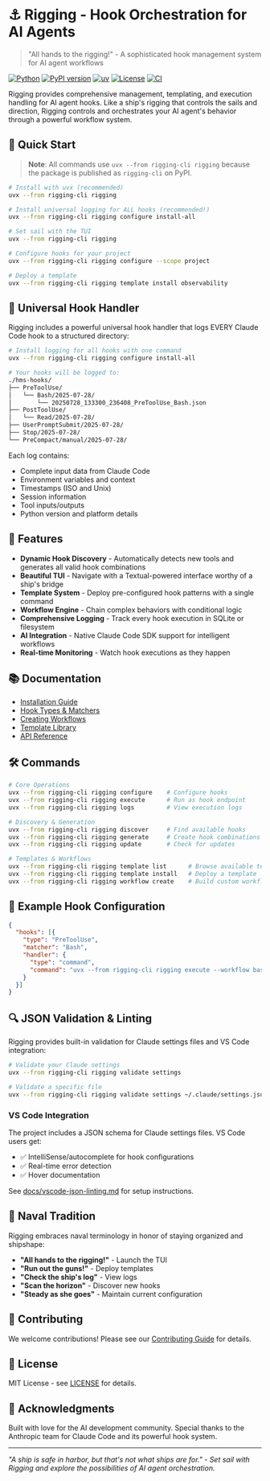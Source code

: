 # ⚓ Rigging - Hook Orchestration for AI Agents

> "All hands to the rigging!" - A sophisticated hook management system for AI agent workflows

[![Python](https://img.shields.io/badge/python-3.11%2B-blue)](https://www.python.org/)
[![PyPI version](https://badge.fury.io/py/rigging-cli.svg)](https://badge.fury.io/py/rigging-cli)
[![uv](https://img.shields.io/badge/uv-latest-green)](https://github.com/astral-sh/uv)
[![License](https://img.shields.io/badge/license-MIT-blue.svg)](LICENSE)
[![CI](https://github.com/bdmorin/rigging-cli/actions/workflows/ci.yml/badge.svg)](https://github.com/bdmorin/rigging-cli/actions/workflows/ci.yml)

Rigging provides comprehensive management, templating, and execution handling for AI agent hooks. Like a ship's rigging that controls the sails and direction, Rigging controls and orchestrates your AI agent's behavior through a powerful workflow system.

## 🚀 Quick Start

> **Note**: All commands use `uvx --from rigging-cli rigging` because the package is published as `rigging-cli` on PyPI.

```bash
# Install with uvx (recommended)
uvx --from rigging-cli rigging

# Install universal logging for ALL hooks (recommended!)
uvx --from rigging-cli rigging configure install-all

# Set sail with the TUI
uvx --from rigging-cli rigging

# Configure hooks for your project
uvx --from rigging-cli rigging configure --scope project

# Deploy a template
uvx --from rigging-cli rigging template install observability
```

## 🎯 Universal Hook Handler

Rigging includes a powerful universal hook handler that logs EVERY Claude Code hook to a structured directory:

```bash
# Install logging for all hooks with one command
uvx --from rigging-cli rigging configure install-all

# Your hooks will be logged to:
./hms-hooks/
├── PreToolUse/
│   └── Bash/2025-07-28/
│       └── 20250728_133300_236408_PreToolUse_Bash.json
├── PostToolUse/
│   └── Read/2025-07-28/
├── UserPromptSubmit/2025-07-28/
├── Stop/2025-07-28/
└── PreCompact/manual/2025-07-28/
```

Each log contains:
- Complete input data from Claude Code
- Environment variables and context
- Timestamps (ISO and Unix)
- Session information
- Tool inputs/outputs
- Python version and platform details

## 🎯 Features

- **Dynamic Hook Discovery** - Automatically detects new tools and generates all valid hook combinations
- **Beautiful TUI** - Navigate with a Textual-powered interface worthy of a ship's bridge  
- **Template System** - Deploy pre-configured hook patterns with a single command
- **Workflow Engine** - Chain complex behaviors with conditional logic
- **Comprehensive Logging** - Track every hook execution in SQLite or filesystem
- **AI Integration** - Native Claude Code SDK support for intelligent workflows
- **Real-time Monitoring** - Watch hook executions as they happen

## 📚 Documentation

- [Installation Guide](docs/installation.md)
- [Hook Types & Matchers](docs/hooks.md)
- [Creating Workflows](docs/workflows.md)
- [Template Library](docs/templates.md)
- [API Reference](docs/api.md)

## 🛠️ Commands

```bash
# Core Operations
uvx --from rigging-cli rigging configure    # Configure hooks
uvx --from rigging-cli rigging execute      # Run as hook endpoint
uvx --from rigging-cli rigging logs         # View execution logs

# Discovery & Generation  
uvx --from rigging-cli rigging discover     # Find available hooks
uvx --from rigging-cli rigging generate     # Create hook combinations
uvx --from rigging-cli rigging update       # Check for updates

# Templates & Workflows
uvx --from rigging-cli rigging template list      # Browse available templates
uvx --from rigging-cli rigging template install   # Deploy a template
uvx --from rigging-cli rigging workflow create    # Build custom workflows
```

## 🎨 Example Hook Configuration

```json
{
  "hooks": [{
    "type": "PreToolUse",
    "matcher": "Bash",
    "handler": {
      "type": "command", 
      "command": "uvx --from rigging-cli rigging execute --workflow bash-validator"
    }
  }]
}
```

## 🔍 JSON Validation & Linting

Rigging provides built-in validation for Claude settings files and VS Code integration:

```bash
# Validate your Claude settings
uvx --from rigging-cli rigging validate settings

# Validate a specific file
uvx --from rigging-cli rigging validate settings ~/.claude/settings.json
```

### VS Code Integration

The project includes a JSON schema for Claude settings files. VS Code users get:
- ✅ IntelliSense/autocomplete for hook configurations
- ✅ Real-time error detection
- ✅ Hover documentation

See [docs/vscode-json-linting.md](docs/vscode-json-linting.md) for setup instructions.

## 🚢 Naval Tradition

Rigging embraces naval terminology in honor of staying organized and shipshape:

- **"All hands to the rigging!"** - Launch the TUI
- **"Run out the guns!"** - Deploy templates  
- **"Check the ship's log"** - View logs
- **"Scan the horizon"** - Discover new hooks
- **"Steady as she goes"** - Maintain current configuration

## 🤝 Contributing

We welcome contributions! Please see our [Contributing Guide](CONTRIBUTING.md) for details.

## 📜 License

MIT License - see [LICENSE](LICENSE) for details.

## 🙏 Acknowledgments

Built with love for the AI development community. Special thanks to the Anthropic team for Claude Code and its powerful hook system.

---

*"A ship is safe in harbor, but that's not what ships are for." - Set sail with Rigging and explore the possibilities of AI agent orchestration.*